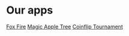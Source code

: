 # Our apps

[Fox Fire](fox-fire/index.md) [Magic Apple Tree](apple-tree/index.md) [Coinflip Tournament](coinflip-tournament/index.md)
